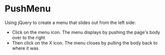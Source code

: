 # PushMenu
Using jQuery to create a menu that slides out from the left side:
  - Click on the menu icon. The menu displays by pushing the page's body over to the right
  - Then click on the X icon. The menu closes by pulling the body back to where it was

